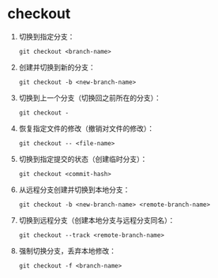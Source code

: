 # checkout

1. 切换到指定分支：
   ```
   git checkout <branch-name>
   ```

2. 创建并切换到新的分支：
   ```
   git checkout -b <new-branch-name>
   ```

3. 切换到上一个分支（切换回之前所在的分支）：
   ```
   git checkout -
   ```

4. 恢复指定文件的修改（撤销对文件的修改）：
   ```
   git checkout -- <file-name>
   ```

5. 切换到指定提交的状态（创建临时分支）：
   ```
   git checkout <commit-hash>
   ```

6. 从远程分支创建并切换到本地分支：
   ```
   git checkout -b <new-branch-name> <remote-branch-name>
   ```

7. 切换到远程分支（创建本地分支与远程分支同名）：
   ```
   git checkout --track <remote-branch-name>
   ```

8. 强制切换分支，丢弃本地修改：
   ```
   git checkout -f <branch-name>
   ```

